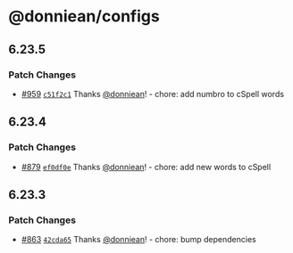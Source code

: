 # @donniean/configs

## 6.23.5

### Patch Changes

- [#959](https://github.com/donniean/configs/pull/959) [`c51f2c1`](https://github.com/donniean/configs/commit/c51f2c12dfce059043a57554fa4307aef67b607e) Thanks [@donniean](https://github.com/donniean)! - chore: add numbro to cSpell words

## 6.23.4

### Patch Changes

- [#879](https://github.com/donniean/configs/pull/879) [`ef0df0e`](https://github.com/donniean/configs/commit/ef0df0ee516b2da0e52db8dcb3cc69b47eb33922) Thanks [@donniean](https://github.com/donniean)! - chore: add new words to cSpell

## 6.23.3

### Patch Changes

- [#863](https://github.com/donniean/configs/pull/863) [`42cda65`](https://github.com/donniean/configs/commit/42cda652153fab934f82a772e9fe1971fcc7c854) Thanks [@donniean](https://github.com/donniean)! - chore: bump dependencies
